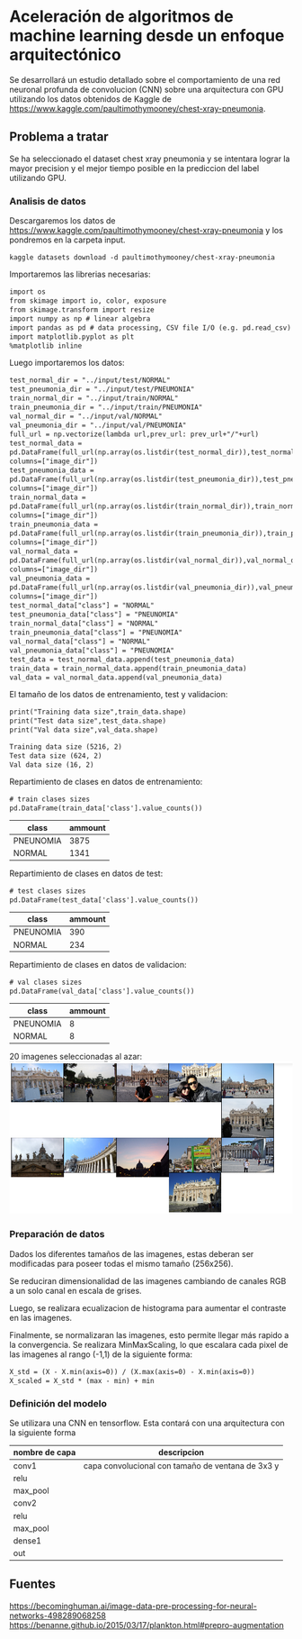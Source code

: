 # Aceleración de algoritmos de machine learning desde un enfoque arquitectónico

Se desarrollará un estudio detallado sobre el comportamiento de una red neuronal profunda de convolucion (CNN) sobre una arquitectura con GPU utilizando los datos obtenidos de Kaggle de https://www.kaggle.com/paultimothymooney/chest-xray-pneumonia.

## Problema a tratar

Se ha seleccionado el dataset chest xray pneumonia y se intentara lograr la mayor precision y el mejor tiempo posible en la prediccion del label utilizando GPU.

### Analisis de datos

Descargaremos los datos de https://www.kaggle.com/paultimothymooney/chest-xray-pneumonia y los pondremos en la carpeta input.

```
kaggle datasets download -d paultimothymooney/chest-xray-pneumonia
```

Importaremos las librerias necesarias:
```
import os
from skimage import io, color, exposure
from skimage.transform import resize
import numpy as np # linear algebra
import pandas as pd # data processing, CSV file I/O (e.g. pd.read_csv)
import matplotlib.pyplot as plt
%matplotlib inline 
```

Luego importaremos los datos:
```
test_normal_dir = "../input/test/NORMAL"
test_pneumonia_dir = "../input/test/PNEUMONIA"
train_normal_dir = "../input/train/NORMAL"
train_pneumonia_dir = "../input/train/PNEUMONIA"
val_normal_dir = "../input/val/NORMAL"
val_pneumonia_dir = "../input/val/PNEUMONIA"
full_url = np.vectorize(lambda url,prev_url: prev_url+"/"+url)
test_normal_data = pd.DataFrame(full_url(np.array(os.listdir(test_normal_dir)),test_normal_dir), columns=["image_dir"])
test_pneumonia_data = pd.DataFrame(full_url(np.array(os.listdir(test_pneumonia_dir)),test_pneumonia_dir), columns=["image_dir"])
train_normal_data = pd.DataFrame(full_url(np.array(os.listdir(train_normal_dir)),train_normal_dir), columns=["image_dir"])
train_pneumonia_data = pd.DataFrame(full_url(np.array(os.listdir(train_pneumonia_dir)),train_pneumonia_dir), columns=["image_dir"])
val_normal_data = pd.DataFrame(full_url(np.array(os.listdir(val_normal_dir)),val_normal_dir), columns=["image_dir"])
val_pneumonia_data = pd.DataFrame(full_url(np.array(os.listdir(val_pneumonia_dir)),val_pneumonia_dir), columns=["image_dir"])
test_normal_data["class"] = "NORMAL"
test_pneumonia_data["class"] = "PNEUNOMIA"
train_normal_data["class"] = "NORMAL"
train_pneumonia_data["class"] = "PNEUNOMIA"
val_normal_data["class"] = "NORMAL"
val_pneumonia_data["class"] = "PNEUNOMIA"
test_data = test_normal_data.append(test_pneumonia_data)
train_data = train_normal_data.append(train_pneumonia_data)
val_data = val_normal_data.append(val_pneumonia_data)
```

El tamaño de los datos de entrenamiento, test y validacion:
```
print("Training data size",train_data.shape)
print("Test data size",test_data.shape)
print("Val data size",val_data.shape)
```
```
Training data size (5216, 2)
Test data size (624, 2)
Val data size (16, 2)
```

Repartimiento de clases en datos de entrenamiento:
```
# train clases sizes
pd.DataFrame(train_data['class'].value_counts())
```
  class   | ammount
----------|-------
PNEUNOMIA |	3875
NORMAL    |	1341

Repartimiento de clases en datos de test:
```
# test clases sizes
pd.DataFrame(test_data['class'].value_counts())
```
  class   | ammount
----------|-------
PNEUNOMIA |	390
NORMAL    |	234

Repartimiento de clases en datos de validacion:
```
# val clases sizes
pd.DataFrame(val_data['class'].value_counts())
```
  class   | ammount
----------|-------
PNEUNOMIA |	8
NORMAL    |	8

20 imagenes seleccionadas al azar:
![some_images](https://github.com/okason97/google-landmark-machine-learning-acceleration/blob/master/plots/someimages.png)

### Preparación de datos

Dados los diferentes tamaños de las imagenes, estas deberan ser modificadas para poseer todas el mismo tamaño (256x256).

Se reduciran dimensionalidad de las imagenes cambiando de canales RGB a un solo canal en escala de grises.

Luego, se realizara ecualizacion de histograma para aumentar el contraste en las imagenes.

Finalmente, se normalizaran las imagenes, esto permite llegar más rapido a la convergencia. Se realizara MinMaxScaling, lo que escalara cada pixel de las imagenes al rango (-1,1) de la siguiente forma: 

```
X_std = (X - X.min(axis=0)) / (X.max(axis=0) - X.min(axis=0))
X_scaled = X_std * (max - min) + min
```


### Definición del modelo

Se utilizara una CNN en tensorflow. Esta contará con una arquitectura con la siguiente forma

nombre de capa | descripcion
----- | -----
conv1 | capa convolucional con tamaño de ventana de 3x3 y 
relu |
max_pool |
conv2 |
relu |
max_pool |
dense1 |
out |



## Fuentes
https://becominghuman.ai/image-data-pre-processing-for-neural-networks-498289068258
https://benanne.github.io/2015/03/17/plankton.html#prepro-augmentation
